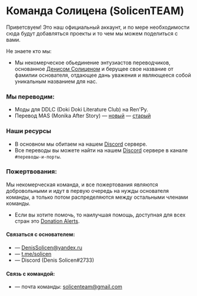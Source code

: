 # Команда Солицена (SolicenTEAM)
Приветсвуем! 
Это наш официальный аккаунт, и по мере необходимости сюда будут добавляться проекты и то чем мы можем поделиться с вами. 

Не знаете кто мы:
* Мы некомерческое обьединение энтузиастов переводчиков, основанное [Денисом Солиценом](https://github.com/DenisSolicen) и берущее свое название от фамилии основателя, отдающее дань уважения и являющееся собой уникальным названием для нас.

### Мы переводим:
* Моды для DDLC (Doki Doki Literature Club) на Ren'Py.
* Перевод MAS (Monika After Story) — [новый](https://github.com/DenisSolicen/MAS-Russifier-NEW) — [старый](https://github.com/DenisSolicen/MAS-Russifier)

### Наши ресурсы
* В основном мы обитаем на нашем [Discord](https://discord.gg/ZJ3SQpV) сервере.
* Все переводы вы можете найти на нашем [Discord](https://discord.gg/ZJ3SQpV) сервере в канале `#переводы-и-порты`.

### Пожертвования:
Мы некомерческая команда, и все пожертования являются добровольными и идут в первую очередь на нужды основателя команды, а только потом распределяются между остальными членами команды.
* Если вы хотите помочь, то наилучшая помощь, доступная для всех стран это [Donation Alerts](https://www.donationalerts.com/r/solicen).

#### Связаться с основателем: 
* — DenisSolicen@yandex.ru
* — [t.me/solicen](https://t.me/solicen)
* — Discord (Denis Solicen#2733)

#### Связь с командой:
* — почта команды: solicenteam@gmail.com

